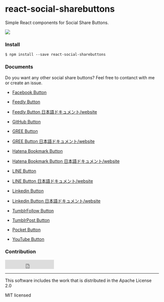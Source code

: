 # react-social-sharebuttons

Simple React components for Social Share Buttons.

![](http://i.imgur.com/GqTcqLS.png)

### Install
```
$ npm install --save react-social-sharebuttons
```

### Documents

Do you want any other social share buttons? Feel free to contanct with me or create an issue.

- [Facebook Button](https://github.com/uraway/react-social-sharebuttons/blob/master/documents/react-facebook-button.md)

- [Feedly Button](https://github.com/uraway/react-social-sharebuttons/blob/master/documents/react-feedly-button.md)
- [Feedly Button 日本語ドキュメント/website](http://uraway.hatenablog.com/entry/2016/02/06/000000)

- [GitHub Button](https://github.com/uraway/react-social-sharebuttons/blob/master/documents/react-github-button.md)

- [GREE Button](https://github.com/uraway/react-social-sharebuttons/blob/master/documents/react-gree-button.md)
- [GREE Button 日本語ドキュメント/website](http://uraway.hatenablog.com/entry/2016/02/07/000000)

- [Hatena Bookmark Button](https://github.com/uraway/react-social-sharebuttons/blob/master/documents/react-hatenabookmark-button.md)
- [Hatena Bookmark Button 日本語ドキュメント/website](http://uraway.hatenablog.com/entry/2016/02/05/000000)

- [LINE Button](https://github.com/uraway/react-social-sharebuttons/blob/master/documents/react-line-button.md)
- [LINE Button 日本語ドキュメント/website](http://uraway.hatenablog.com/entry/2016/02/04/000000)

- [Linkedin Button](https://github.com/uraway/react-social-sharebuttons/blob/master/documents/react-Linkedin-button.md)
- [Linkedin Button 日本語ドキュメント/website](http://uraway.hatenablog.com/entry/2016/02/08/000000)

- [TumblrFollow Button](https://github.com/uraway/react-social-sharebuttons/blob/master/documents/react-tumblrfollow-button.md)

- [TumblrPost Button](https://github.com/uraway/react-social-sharebuttons/blob/master/documents/react-tumblrpost-button.md)

- [Pocket Button](https://github.com/uraway/react-social-sharebuttons/blob/master/documents/react-pocket-button.md)

- [YouTube Button](https://github.com/uraway/react-social-sharebuttons/blob/master/documents/react-youtube-button.md)

### Contribution
<iframe src="https://ghbtns.com/github-btn.html?user=uraway&repo=react-social-sharebuttons&type=fork&count=true&size=large" frameborder="0" scrolling="0" width="160px" height="30px"></iframe>

-----

This software includes the work that is distributed in the Apache License 2.0

MIT licensed
